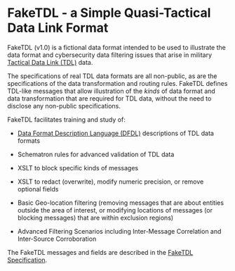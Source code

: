 # FakeTDL - a Simple Quasi-Tactical Data Link Format

FakeTDL (v1.0) is a fictional data format intended to be used to illustrate the data format and
cybersecurity data filtering issues
that arise in military [Tactical Data Link (TDL)](https://en.wikipedia.org/wiki/Tactical_data_link)
data.

The specifications of real TDL data formats are all non-public, as are the specifications of the 
data transformation and routing rules. 
FakeTDL defines TDL-like messages that allow illustration of the _kinds_ of 
data format and data transformation that are required for TDL data, without the need to disclose 
any non-public specifications.

FakeTDL facilitates training and study of:

- [Data Format Description
Language (DFDL)](https://en.wikipedia.org/wiki/Data_Format_Description_Language) descriptions of TDL data formats

- Schematron rules for advanced validation of TDL data
- XSLT to block specific kinds of messages
- XSLT to redact (overwrite), modify numeric precision, or remove optional fields

- Basic Geo-location filtering (removing messages that are about
  entities outside the area of interest, or modifying locations of
  messages (or blocking messages) that are within exclusion regions)

- Advanced Filtering Scenarios including Inter-Message Correlation and 
Inter-Source Corroboration

The FakeTDL messages and fields are described in the 
[FakeTDL Specification](FakeTDLSpecification.md).
